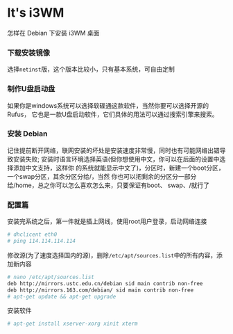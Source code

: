 # It's i3WM

怎样在 Debian 下安装 i3WM 桌面

### 下载安装镜像

选择`netinst`版，这个版本比较小，只有基本系统，可自由定制

### 制作U盘启动盘

如果你是windows系统可以选择软碟通这款软件，当然你要可以选择开源的Rufus，
它也是一款U盘启动软件，它们具体的用法可以通过搜索引擎来搜索。

### 安装 Debian 

记住提前断开网络，联网安装的坏处是安装速度非常慢，同时也有可能网络出错导致安装失败;
安装时语言环境选择英语(但你想使用中文，你可以在后面的设置中选择添加中文支持，这样你
的系统就能显示中文了)，分区时，新建一个boot分区，一个swap分区，其余分区分给/，当然
你也可以把剩余的分区分一部分给/home，总之你可以怎么喜欢怎么来，只要保证有boot、
swap、/就行了

### 配置篇

安装完系统之后，第一件就是插上网线，使用root用户登录，启动网络连接

```bash
# dhclicent eth0
# ping 114.114.114.114
```

修改源(为了速度选择国内的源)，删除`/etc/apt/sources.list`中的所有内容，添加新内容

```bash
# nano /etc/apt/sources.list
deb http://mirrors.ustc.edu.cn/debian sid main contrib non-free
deb http://mirrors.163.com/debian/ sid main contrib non-free
# apt-get update && apt-get upgrade
```

安装软件

```bash
# apt-get install xserver-xorg xinit xterm 	
```
